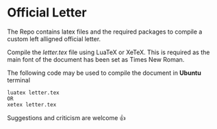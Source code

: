 # Official Letter
The Repo contains latex files and the required packages to compile a custom left alligned official letter.

Compile the *letter.tex* file using LuaTeX or XeTeX. This is required as the main font of the document has been set as Times New Roman.

The following code may be used to compile the document in **Ubuntu** terminal

```
luatex letter.tex  
OR
xetex letter.tex   
```
Suggestions and criticism are welcome :+1:
